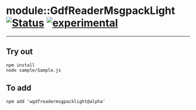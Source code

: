 
# module::GdfReaderMsgpackLight  [![Status](https://github.com/Wandalen/wGdfReaderMsgpackLight/workflows/Test/badge.svg)](https://github.com/Wandalen/wGdfReaderMsgpackLight/actions?query=workflow%3ATest) [![experimental](https://img.shields.io/badge/stability-experimental-orange.svg)](https://github.com/emersion/stability-badges#experimental)

___

## Try out
```
npm install
node sample/Sample.js
```

## To add
```
npm add 'wgdfreadermsgpacklight@alpha'
```

